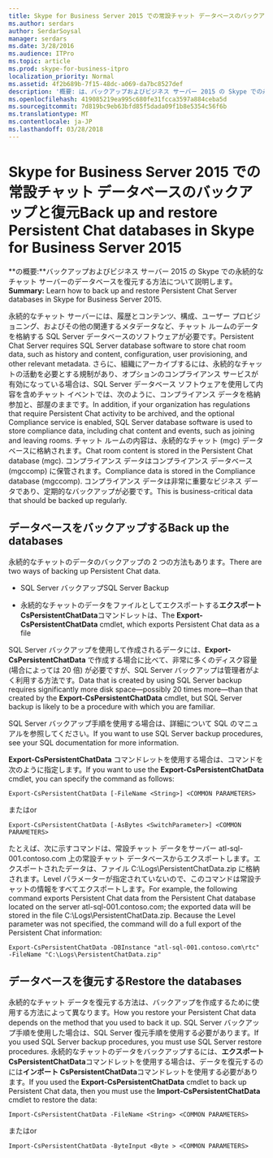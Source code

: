 ```yaml
---
title: Skype for Business Server 2015 での常設チャット データベースのバックアップと復元
ms.author: serdars
author: SerdarSoysal
manager: serdars
ms.date: 3/28/2016
ms.audience: ITPro
ms.topic: article
ms.prod: skype-for-business-itpro
localization_priority: Normal
ms.assetid: 4f2b689b-7f15-48dc-a069-da7bc8527def
description: '概要: は、バックアップおよびビジネス サーバー 2015 の Skype での永続的なチャット サーバーのデータベースを復元する方法を説明します。'
ms.openlocfilehash: 419085219ea995c680fe31fcca3597a884ceba5d
ms.sourcegitcommit: 7d819bc9eb63bfd85f5dada09f1b8e5354c56f6b
ms.translationtype: MT
ms.contentlocale: ja-JP
ms.lasthandoff: 03/28/2018
---
```

# <a name="back-up-and-restore-persistent-chat-databases-in-skype-for-business-server-2015"></a><span data-ttu-id="6012e-103">Skype for Business Server 2015 での常設チャット データベースのバックアップと復元</span><span class="sxs-lookup"><span data-stu-id="6012e-103">Back up and restore Persistent Chat databases in Skype for Business Server 2015</span></span>
 
<span data-ttu-id="6012e-104">**の概要:**バックアップおよびビジネス サーバー 2015 の Skype での永続的なチャット サーバーのデータベースを復元する方法について説明します。</span><span class="sxs-lookup"><span data-stu-id="6012e-104">**Summary:** Learn how to back up and restore Persistent Chat Server databases in Skype for Business Server 2015.</span></span>
  
<span data-ttu-id="6012e-105">永続的なチャット サーバーには、履歴とコンテンツ、構成、ユーザー プロビジョニング、およびその他の関連するメタデータなど、チャット ルームのデータを格納する SQL Server データベースのソフトウェアが必要です。</span><span class="sxs-lookup"><span data-stu-id="6012e-105">Persistent Chat Server requires SQL Server database software to store chat room data, such as history and content, configuration, user provisioning, and other relevant metadata.</span></span> <span data-ttu-id="6012e-106">さらに、組織にアーカイブするには、永続的なチャットの活動を必要とする規制があり、オプションのコンプライアンス サービスが有効になっている場合は、SQL Server データベース ソフトウェアを使用して内容を含めチャット イベントでは、次のように、コンプライアンス データを格納参加と、部屋のままです。</span><span class="sxs-lookup"><span data-stu-id="6012e-106">In addition, if your organization has regulations that require Persistent Chat activity to be archived, and the optional Compliance service is enabled, SQL Server database software is used to store compliance data, including chat content and events, such as joining and leaving rooms.</span></span> <span data-ttu-id="6012e-107">チャット ルームの内容は、永続的なチャット (mgc) データベースに格納されます。</span><span class="sxs-lookup"><span data-stu-id="6012e-107">Chat room content is stored in the Persistent Chat database (mgc).</span></span> <span data-ttu-id="6012e-108">コンプライアンス データはコンプライアンス データベース (mgccomp) に保管されます。</span><span class="sxs-lookup"><span data-stu-id="6012e-108">Compliance data is stored in the Compliance database (mgccomp).</span></span> <span data-ttu-id="6012e-109">コンプライアンス データは非常に重要なビジネス データであり、定期的なバックアップが必要です。</span><span class="sxs-lookup"><span data-stu-id="6012e-109">This is business-critical data that should be backed up regularly.</span></span> 
  
## <a name="back-up-the-databases"></a><span data-ttu-id="6012e-110">データベースをバックアップする</span><span class="sxs-lookup"><span data-stu-id="6012e-110">Back up the databases</span></span>

<span data-ttu-id="6012e-111">永続的なチャットのデータのバックアップの 2 つの方法もあります。</span><span class="sxs-lookup"><span data-stu-id="6012e-111">There are two ways of backing up Persistent Chat data.</span></span> 
  
- <span data-ttu-id="6012e-112">SQL Server バックアップ</span><span class="sxs-lookup"><span data-stu-id="6012e-112">SQL Server Backup</span></span>
    
- <span data-ttu-id="6012e-113">永続的なチャットのデータをファイルとしてエクスポートする**エクスポート CsPersistentChatData**コマンドレットは、</span><span class="sxs-lookup"><span data-stu-id="6012e-113">The **Export-CsPersistentChatData** cmdlet, which exports Persistent Chat data as a file</span></span>
    
<span data-ttu-id="6012e-114">SQL Server バックアップを使用して作成されるデータには、**Export-CsPersistentChatData** で作成する場合に比べて、非常に多くのディスク容量 (場合によっては 20 倍) が必要ですが、SQL Server バックアップは管理者がよく利用する方法です。</span><span class="sxs-lookup"><span data-stu-id="6012e-114">Data that is created by using SQL Server backup requires significantly more disk space—possibly 20 times more—than that created by the **Export-CsPersistentChatData** cmdlet, but SQL Server backup is likely to be a procedure with which you are familiar.</span></span>
  
<span data-ttu-id="6012e-115">SQL Server バックアップ手順を使用する場合は、詳細について SQL のマニュアルを参照してください。</span><span class="sxs-lookup"><span data-stu-id="6012e-115">If you want to use SQL Server backup procedures, see your SQL documentation for more information.</span></span> 
  
<span data-ttu-id="6012e-116">**Export-CsPersistentChatData** コマンドレットを使用する場合は、コマンドを次のように指定します。</span><span class="sxs-lookup"><span data-stu-id="6012e-116">If you want to use the **Export-CsPersistentChatData** cmdlet, you can specify the command as follows:</span></span>
  
```
Export-CsPersistentChatData [-FileName <String>] <COMMON PARAMETERS>
```

<span data-ttu-id="6012e-117">または</span><span class="sxs-lookup"><span data-stu-id="6012e-117">or</span></span>
  
```
Export-CsPersistentChatData [-AsBytes <SwitchParameter>] <COMMON PARAMETERS>
```

<span data-ttu-id="6012e-p102">たとえば、次に示すコマンドは、常設チャット データをサーバー atl-sql-001.contoso.com 上の常設チャット データベースからエクスポートします。エクスポートされたデータは、ファイル C:\Logs\PersistentChatData.zip に格納されます。Level パラメーターが指定されていないので、このコマンドは常設チャットの情報をすべてエクスポートします。</span><span class="sxs-lookup"><span data-stu-id="6012e-p102">For example, the following command exports Persistent Chat data from the Persistent Chat database located on the server atl-sql-001.contoso.com; the exported data will be stored in the file C:\Logs\PersistentChatData.zip. Because the Level parameter was not specified, the command will do a full export of the Persistent Chat information:</span></span>
  
```
Export-CsPersistentChatData -DBInstance "atl-sql-001.contoso.com\rtc" -FileName "C:\Logs\PersistentChatData.zip"
```

## <a name="restore-the-databases"></a><span data-ttu-id="6012e-120">データベースを復元する</span><span class="sxs-lookup"><span data-stu-id="6012e-120">Restore the databases</span></span>

<span data-ttu-id="6012e-121">永続的なチャット データを復元する方法は、バックアップを作成するために使用する方法によって異なります。</span><span class="sxs-lookup"><span data-stu-id="6012e-121">How you restore your Persistent Chat data depends on the method that you used to back it up.</span></span> <span data-ttu-id="6012e-122">SQL Server バックアップ手順を使用した場合は、SQL Server 復元手順を使用する必要があります。</span><span class="sxs-lookup"><span data-stu-id="6012e-122">If you used SQL Server backup procedures, you must use SQL Server restore procedures.</span></span> <span data-ttu-id="6012e-123">永続的なチャットのデータをバックアップするには、**エクスポート CsPersistentChatData**コマンドレットを使用する場合は、データを復元するのには**インポート CsPersistentChatData**コマンドレットを使用する必要があります。</span><span class="sxs-lookup"><span data-stu-id="6012e-123">If you used the **Export-CsPersistentChatData** cmdlet to back up Persistent Chat data, then you must use the **Import-CsPersistentChatData** cmdlet to restore the data:</span></span>
  
```
Import-CsPersistentChatData -FileName <String> <COMMON PARAMETERS>
```

<span data-ttu-id="6012e-124">または</span><span class="sxs-lookup"><span data-stu-id="6012e-124">or</span></span>
  
```
Import-CsPersistentChatData -ByteInput <Byte > <COMMON PARAMETERS>
```


